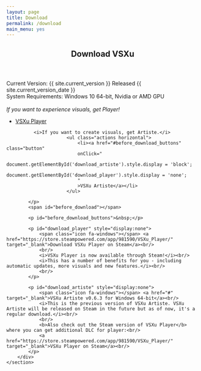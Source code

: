 ```yaml
---
layout: page
title: Download
permalink: /download
main_menu: yes
---
```

<div id="main" class="alt">
    <section id="one">
        <div class="inner">
            <header class="major">
                <h1>Download VSXu</h1>
            </header>
            <p>
              Current Version: {{ site.current_version }} Released {{ site.current_version_date }} <br/>
              System Requirements: Windows 10 64-bit, Nvidia or AMD GPU<br/>
              <br/>
              <i>If you want to experience visuals, get Player!</i><br/>
                          <ul class="actions horizontal">
                              <li><a href="#before_download_buttons" class="button" 
                              onClick="
                                  document.getElementById('download_player').style.display = 'block'; 
                                  document.getElementById('download_artiste').style.display = 'none';
                              "
                              >VSXu Player</a></li>
                          </ul>

              <i>If you want to create visuals, get Artiste.</i>
                          <ul class="actions horizontal">
                              <li><a href="#before_download_buttons" class="button" 
                              onClick="
                                  document.getElementById('download_artiste').style.display = 'block'; 
                                  document.getElementById('download_player').style.display = 'none';
                              "
                              >VSXu Artiste</a></li>
                          </ul>

            </p>
            <span id="before_download"></span>
        
            <p id="before_download_buttons">&nbsp;</p>

            <p id="download_player" style="display:none">
                <span class="icon fa-windows"></span> <a href="https://store.steampowered.com/app/981590/VSXu_Player/" target="_blank">Download VSXu Player on Steam</a><br/>
                <br/>
                <i>VSXu Player is now available through Steam!</i><br/>
                <i>This has a number of benefits for you - including automatic updates, more visuals and new features.</i><br/>
                <br/>
            </p>
            
            <p id="download_artiste" style="display:none">
                <span class="icon fa-windows"></span> <a href="#" target="_blank">VSXu Artiste v0.6.3 for Windows 64-bit</a><br/>
                <i>This is the previous version of VSXu Artiste. VSXu Artiste will be released on Steam in the future but as of now, it's a regular download.</i><br/>
                <br/>
                <b>Also check out the Steam version of VSXu Player</b> where you can get additional DLC for player:<br/>
                <a href="https://store.steampowered.com/app/981590/VSXu_Player/" target="_blank">VSXu Player on Steam</a><br/>
            </p>
        </div>
    </section>
</div>
